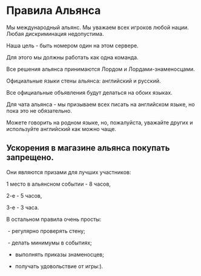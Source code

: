 # Правила Альянса

Мы международный альянс. Мы уважаем всех игроков любой нации.
Любая дискриминация недопустима.

Наша цель - быть номером один на этом сервере.

Для этого мы должны работать как одна команда.

Все решения альянса принимаются Лордом и Лордами-знаменосцами.

Официальные языки стены альянса: английский и русский.

Все официальные объявления будут делаться на обоих языках.

Для чата альянса - мы призываем всех писать на английском языке, но пока это не обязательно.

Можете говорить на родном языке, но, пожалуйста, уважайте других и используйте английский как можно чаще.

## Ускорения в магазине альянса покупать запрещено.

Они являются призами для лучших участников:

1 место в альянсном событии - 8 часов,

2-е - 5 часов,

3-е - 3 часа.


В остальном правила очень просты:

 - регулярно проверять стену;
 
 - делать минимумы в событиях;
 
- выполнять приказы знаменосцев;

- получать удовольствие от игры:).
